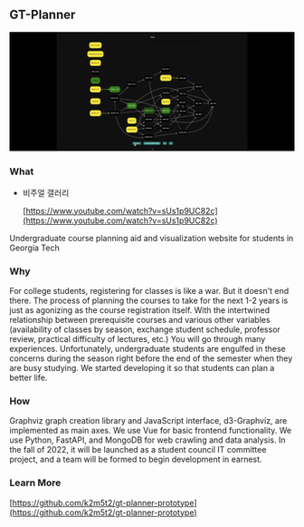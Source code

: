 ## GT-Planner

<!-- [main photo - animated! - auto-played mp4 of demo] -->
<img class="aspect-video object-cover rounded-lg hover:scale-102 transition-all duration-500 ease-in-out transform" src="/assets/MainPhoto_GTPlanner.png">


### What

- 비주얼 갤러리
    
    [https://www.youtube.com/watch?v=sUs1p9UC82c](https://www.youtube.com/watch?v=sUs1p9UC82c)
    

Undergraduate course planning aid and visualization website for students in Georgia Tech

### Why

For college students, registering for classes is like a war. But it doesn't end there. The process of planning the courses to take for the next 1-2 years is just as agonizing as the course registration itself. With the intertwined relationship between prerequisite courses and various other variables (availability of classes by season, exchange student schedule, professor review, practical difficulty of lectures, etc.) You will go through many experiences. Unfortunately, undergraduate students are engulfed in these concerns during the season right before the end of the semester when they are busy studying. We started developing it so that students can plan a better life.

### How

Graphviz graph creation library and JavaScript interface, d3-Graphviz, are implemented as main axes. We use Vue for basic frontend functionality. We use Python, FastAPI, and MongoDB for web crawling and data analysis. In the fall of 2022, it will be launched as a student council IT committee project, and a team will be formed to begin development in earnest.

### Learn More

[https://github.com/k2m5t2/gt-planner-prototype](https://github.com/k2m5t2/gt-planner-prototype)